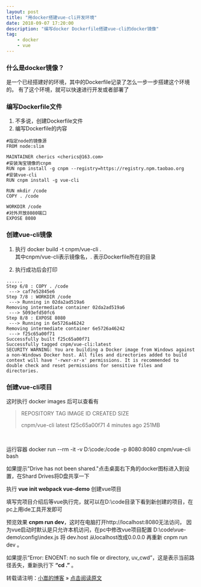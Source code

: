 ```yaml
---
layout: post
title: "用docker搭建vue-cli开发环境"
date: 2018-09-07 17:20:00 
description: "编写docker Dockerfile搭建vue-cli的docker镜像"
tag:  
    - docker
    - vue
---
```

     

### 什么是docker镜像？

是一个已经搭建好的环境，其中的Dockerfile记录了怎么一步一步搭建这个环境的。
有了这个环境，就可以快速进行开发或者部署了


### 编写Dockerfile文件
 1. 不多说，创建Dockerfile文件
 2. 编写Dockerfile的内容
 
```
#指定node的镜像源
FROM node:slim

MAINTAINER cherics <cherics@163.com>
#安装淘宝镜像的cnpm
RUN npm install -g cnpm --registry=https://registry.npm.taobao.org
#安装vue-cli
RUN cnpm install -g vue-cli 
 
RUN mkdir /code
COPY . /code
 
WORKDIR /code
#对外开放8080端口
EXPOSE 8080
```

### 创建vue-cli镜像
1. 执行 docker build -t cnpm/vue-cli .  
其中cnpm/vue-cli表示镜像名，. 表示Dockerfile所在的目录

2. 执行成功后会打印
```
......
Step 6/8 : COPY . /code
 ---> caf7e52845e6
Step 7/8 : WORKDIR /code
 ---> Running in 02da2ad519a6
Removing intermediate container 02da2ad519a6
 ---> 5093efd50fc6
Step 8/8 : EXPOSE 8080
 ---> Running in 6e5726a46242
Removing intermediate container 6e5726a46242
 ---> f25c65a00f71
Successfully built f25c65a00f71
Successfully tagged cnpm/vue-cli:latest
SECURITY WARNING: You are building a Docker image from Windows against a non-Windows Docker host. All files and directories added to build context will have '-rwxr-xr-x' permissions. It is recommended to double check and reset permissions for sensitive files and directories.
```

### 创建vue-cli项目
这时执行 docker images 后可以查看有

>REPOSITORY                 TAG                 IMAGE ID            CREATED             SIZE
>
>cnpm/vue-cli               latest              f25c65a00f71        4 minutes ago       251MB
<br>

运行容器 docker run --rm -it -v D:\code:/code -p 8080:8080 cnpm/vue-cli bash

如果提示"Drive has not been shared."点击桌面右下角的docker图标进入到设置，在Shard Drives将D盘共享一下

执行 **vue init webpack vue-demo** 创建vue项目

填写完项目介绍后等vue执行完，就可以在D:\code目录下看到新创建的项目，在pc上用ide工具开发即可

预览效果 **cnpm run dev**，这时在电脑打开http://localhost:8080无法访问，
因为vue启动时默认是只允许本机访问，在pc中修改vue项目配置 D:\code\vue-demo\config\index.js 将 dev.host 从localhost改成0.0.0.0 
再重新 cnpm run dev 。

如果提示“Error: ENOENT: no such file or directory, uv_cwd”，这是表示当前路径丢失，重新执行下 **“cd .”** 。



转载请注明：[小嵩的博客](http://changs.top) » [点击阅读原文](http://changs.top/2018/09/docker_started/)

